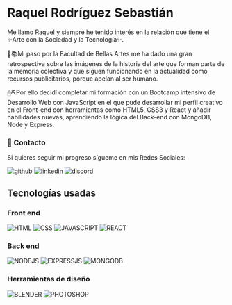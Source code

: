 # Raquel Rodríguez Sebastián

Me llamo Raquel y siempre he tenido interés en la relación que tiene el ✨Arte con la Sociedad y la Tecnología✨. 

🎨📚Mi paso por la Facultad de Bellas Artes me ha dado una gran retrospectiva sobre las imágenes de la historia del arte que forman parte de la memoria colectiva y que siguen funcionando en la actualidad como recursos publicitarios, porque apelan al ser humano.

🖱⛏Por ello decidí completar mi formación con un Bootcamp intensivo de Desarrollo Web con JavaScript en el que pude desarrollar mi perfil creativo en el Front-end con herramientas como HTML5, CSS3 y React y añadir habilidades nuevas, aprendiendo la lógica del Back-end con MongoDB, Node y Express.

### 💌 Contacto
Si quieres seguir mi progreso sígueme en mis Redes Sociales:

[![github](https://img.shields.io/static/v1?label=&message=github&color=171515&logo=github&logoColor=white&style=for-the-badge)](https://github.com/raquelguez)
[![linkedin](https://img.shields.io/static/v1?label=&message=linkedin&color=0e76a8&logo=linkedin&logoColor=white&style=for-the-badge)](https://www.linkedin.com/in/raquelrodríguezsebastián/)
[![discord](https://img.shields.io/badge/Discord-7289DA?style=for-the-badge&logo=discord&logoColor=white)](https://discord.com/channels/RaquelRodríguez#7208)

## Tecnologías usadas
### Front end
![HTML](https://img.shields.io/badge/HTML5-E34F26?style=for-the-badge&logo=html5&logoColor=white)
![CSS](https://img.shields.io/badge/CSS3-1572B6?style=for-the-badge&logo=css3&logoColor=white)
![JAVASCRIPT](https://img.shields.io/badge/JavaScript-323330?style=for-the-badge&logo=javascript&logoColor=F7DF1E)
![REACT](https://img.shields.io/badge/React-20232A?style=for-the-badge&logo=react&logoColor=61DAFB)
### Back end
![NODEJS](https://img.shields.io/badge/Node.js-43853D?style=for-the-badge&logo=node.js&logoColor=white)
![EXPRESSJS](https://img.shields.io/badge/Express.js-404D59?style=for-the-badge)
![MONGODB](https://img.shields.io/badge/MongoDB-4EA94B?style=for-the-badge&logo=mongodb&logoColor=white)
### Herramientas de diseño
![BLENDER](https://img.shields.io/badge/blender-%23F5792A.svg?style=for-the-badge&logo=blender&logoColor=white)
![PHOTOSHOP](https://img.shields.io/badge/Adobe%20Photoshop-31A8FF?style=for-the-badge&logo=Adobe%20Photoshop&logoColor=black)
